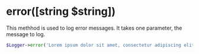 # error([string $string])
This methhod is used to log error messages. It takes one parameter, the message to log.

```php
$Logger->error('Lorem ipsum dolor sit amet, consectetur adipiscing elit.');
```
